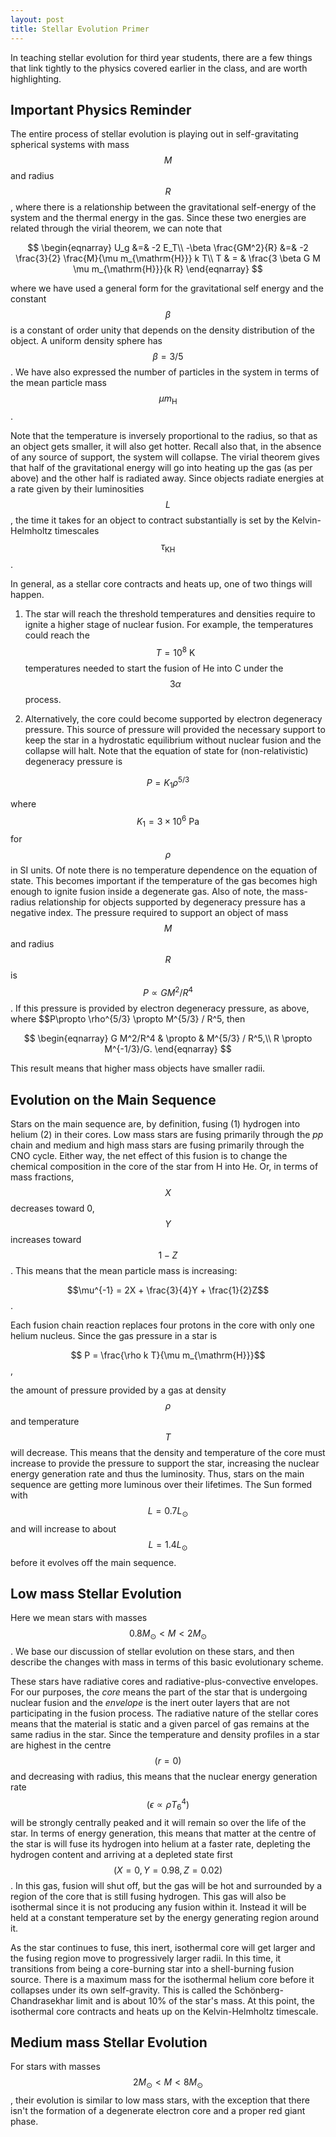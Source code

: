 ```yaml
---
layout: post
title: Stellar Evolution Primer
---
```


In teaching stellar evolution for third year students, there are a few things that link tightly to the physics covered earlier in the class, and are worth highlighting.

## Important Physics Reminder

The entire process of stellar evolution is playing out in self-gravitating spherical systems with mass $$M$$ and radius $$R$$, where there is a relationship between the gravitational self-energy of the system and the thermal energy in the gas.  Since these two energies are related through the virial theorem, we can note that 

$$
\begin{eqnarray}
U_g &=& -2 E_T\\
-\beta \frac{GM^2}{R} &=& -2 \frac{3}{2} \frac{M}{\mu m_{\mathrm{H}}} k T\\
T & = & \frac{3 \beta G M \mu m_{\mathrm{H}}}{k R}
\end{eqnarray}
$$

where we have used a general form for the gravitational self energy and the constant $$\beta$$ is a constant of order unity that depends on the density distribution of the object.  A uniform density sphere has $$\beta=3/5$$.  We have also expressed the number of particles in the system in terms of the mean particle mass $$\mu m_{\mathrm{H}}$$.

Note that the temperature is inversely proportional to the radius, so that as an object gets smaller, it will also get hotter.  Recall also that, in the absence of any source of support, the system will collapse.  The virial theorem gives that half of the gravitational energy will go into heating up the gas (as per above) and the other half is radiated away.  Since objects radiate energies at a rate given by their luminosities $$L$$, the time it takes for an object to contract substantially is set by the Kelvin-Helmholtz timescales $$\tau_{\mathrm{KH}}$$.

In general, as a stellar core contracts and heats up, one of two things will happen.  

1. The star will reach the threshold temperatures and densities require to ignite a higher stage of nuclear fusion.  For example, the temperatures could reach the $$T=10^8~\mathrm{K}$$ temperatures needed to start the fusion of He into C under the $$3\alpha$$ process.  

2.  Alternatively, the core could become supported by electron degeneracy pressure.  This source of pressure will provided the necessary support to keep the star in a hydrostatic equilibrium without nuclear fusion and the collapse will halt.  Note that the equation of state for (non-relativistic) degeneracy pressure is 

$$
P = K_1 \rho^{5/3}
$$

where $$K_1=3\times 10^{6}~\mathrm{Pa}$$ for $$\rho$$ in SI units.  Of note there is no temperature dependence on the equation of state.  This becomes important if the temperature of the gas becomes high enough to ignite fusion inside a degenerate gas.  Also of note, the mass-radius relationship for objects supported by degeneracy pressure has a negative index.  The pressure required to support an object of mass $$M$$ and radius $$R$$ is $$P \propto G M^2/R^4$$.  If this pressure is provided by electron degeneracy pressure, as above, where $$P\propto \rho^{5/3} \propto M^{5/3} / R^5, then

$$
\begin{eqnarray}
G M^2/R^4 & \propto & M^{5/3} / R^5,\\
R \propto M^{-1/3}/G.
\end{eqnarray}
$$

This result means that higher mass objects have smaller radii.  


## Evolution on the Main Sequence 

Stars on the main sequence are, by definition, fusing (1) hydrogen into helium (2) in their cores.  Low mass stars are fusing primarily through the _pp_ chain and medium and high mass stars are fusing primarily through the CNO cycle.  Either way, the net effect of this fusion is to change the chemical composition in the core of the star from H into He.  Or, in terms of mass fractions, $$X$$ decreases toward 0, $$Y$$ increases toward $$1-Z$$.  This means that the mean particle mass is increasing:

$$\mu^{-1} = 2X + \frac{3}{4}Y + \frac{1}{2}Z$$.

Each  fusion chain reaction replaces four protons in the core with only one helium nucleus.  Since the gas pressure in a star is

$$ P = \frac{\rho k T}{\mu m_{\mathrm{H}}}$$,

the amount of pressure provided by a gas at density $$\rho$$ and temperature $$T$$ will decrease.  This means that the density and temperature of the core must increase to provide the pressure to support the star, increasing the nuclear energy generation rate and thus the luminosity.  Thus, stars on the main sequence are getting more luminous over their lifetimes.  The Sun formed with $$L=0.7 L_{\odot}$$ and will increase to about $$L=1.4 L_{\odot}$$ before it evolves off the main sequence.

## Low mass Stellar Evolution

Here we mean stars with masses $$ 0.8 M_{\odot} < M < 2 M_{\odot}$$.  We base our discussion of stellar evolution on these stars, and then describe the changes with mass in terms of this basic evolutionary scheme.  

These stars have radiative cores and radiative-plus-convective envelopes.  For our purposes, the _core_ means the part of the star that is undergoing nuclear fusion and the _envelope_ is the inert outer layers that are not participating in the fusion process.  The radiative nature of the stellar cores means that the material is static and a given parcel of gas remains at the same radius in the star.  Since the temperature and density profiles in a star are highest in the centre $$(r=0)$$ and decreasing with radius, this means that the nuclear energy generation rate $$(\epsilon \propto \rho T_6^4)$$ will be strongly centrally peaked and it will remain so over the life of the star.  In terms of energy generation, this means that matter at the centre of the star is will fuse its hydrogen into helium at a faster rate, depleting the hydrogen content and arriving at a depleted state first $$(X=0,Y=0.98,Z=0.02)$$.  In this gas, fusion will shut off, but the gas will be hot and surrounded by a region of the core that is still fusing hydrogen.  This gas will also be isothermal since it is not producing any fusion within it.  Instead it will be held at a constant temperature set by the energy generating region around it.  

As the star continues to fuse, this inert, isothermal core will get larger and the fusing region move to progressively larger radii.  In this time, it transitions from being a core-burning star into a shell-burning fusion source.  There is a maximum mass for the isothermal helium core before it collapses under its own self-gravity.  This is called the Schönberg-Chandrasekhar limit and is about 10% of the star's mass.  At this point, the isothermal core contracts and heats up on the Kelvin-Helmholtz timescale.  





## Medium mass Stellar Evolution

For stars with masses $$ 2 M_{\odot} < M < 8 M_{\odot}$$, their evolution is similar to low mass stars, with the exception that there isn't the formation of a degenerate electron core and a proper red giant phase.  